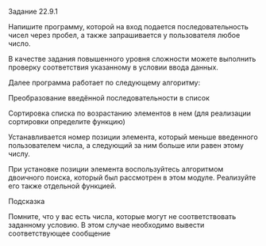 Задание 22.9.1

Напишите программу, которой на вход подается последовательность чисел через пробел, а также запрашивается у пользователя любое число.

В качестве задания повышенного уровня сложности можете выполнить проверку соответствия указанному в условии ввода данных.

Далее программа работает по следующему алгоритму:


Преобразование введённой последовательности в список



Сортировка списка по возрастанию элементов в нем (для реализации сортировки определите функцию)



Устанавливается номер позиции элемента, который меньше введенного пользователем числа, а следующий за ним больше или равен этому числу.


При установке позиции элемента воспользуйтесь алгоритмом двоичного поиска, который был рассмотрен в этом модуле. Реализуйте его также отдельной функцией.

 

Подсказка

Помните, что у вас есть числа, которые могут не соответствовать заданному условию. В этом случае необходимо вывести соответствующее сообщение
